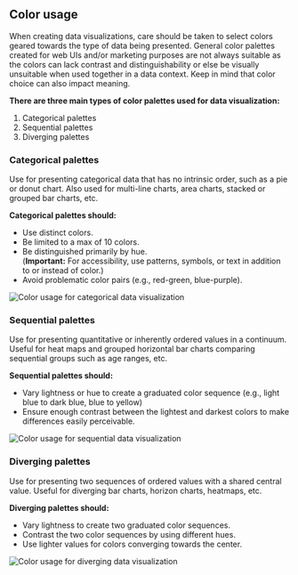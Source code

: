 ## Color usage

When creating data visualizations, care should be taken to select colors geared towards the type of data being presented. General color palettes created for web UIs and/or marketing purposes are not always suitable as the colors can lack contrast and distinguishability or else be visually unsuitable when used together in a data context. Keep in mind that color choice can also impact meaning.

**There are three main types of color palettes used for data visualization:**

1. Categorical palettes
2. Sequential palettes
3. Diverging palettes

### Categorical palettes

Use for presenting categorical data that has no intrinsic order, such as a pie or donut chart. Also used for multi-line charts, area charts, stacked or grouped bar charts, etc.

**Categorical palettes should:**

* Use distinct colors.
* Be limited to a max of 10 colors.
* Be distinguished primarily by hue.  
(**Important:** For accessibility, use patterns, symbols, or text in addition to or instead of color.)
* Avoid problematic color pairs (e.g., red-green, blue-purple).

![Color usage for categorical data visualization](/assets/patterns/data-visualization/color-usage/data-visualization-categorical.png)

### Sequential palettes

Use for presenting quantitative or inherently ordered values in a continuum. Useful for heat maps and grouped horizontal bar charts comparing sequential groups such as age ranges, etc.

**Sequential palettes should:**

* Vary lightness or hue to create a graduated color sequence (e.g., light blue to dark blue, blue to yellow)
* Ensure enough contrast between the lightest and darkest colors to make differences easily perceivable.

![Color usage for sequential data visualization](/assets/patterns/data-visualization/color-usage/data-visualization-sequential.png)

### Diverging palettes

Use for presenting two sequences of ordered values with a shared central value. Useful for diverging bar charts, horizon charts, heatmaps, etc.

**Diverging palettes should:**

* Vary lightness to create two graduated color sequences.
* Contrast the two color sequences by using different hues.
* Use lighter values for colors converging towards the center.

![Color usage for diverging data visualization](/assets/patterns/data-visualization/color-usage/data-visualization-diverging.png)
